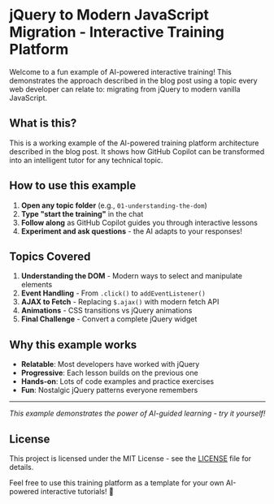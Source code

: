 # jQuery to Modern JavaScript Migration - Interactive Training Platform

Welcome to a fun example of AI-powered interactive training! This demonstrates the approach described in the blog post using a topic every web developer can relate to: migrating from jQuery to modern vanilla JavaScript.

## What is this?

This is a working example of the AI-powered training platform architecture described in the blog post. It shows how GitHub Copilot can be transformed into an intelligent tutor for any technical topic.

## How to use this example

1. **Open any topic folder** (e.g., `01-understanding-the-dom`)
2. **Type "start the training"** in the chat
3. **Follow along** as GitHub Copilot guides you through interactive lessons
4. **Experiment and ask questions** - the AI adapts to your responses!

## Topics Covered

1. **Understanding the DOM** - Modern ways to select and manipulate elements
2. **Event Handling** - From `.click()` to `addEventListener()`
3. **AJAX to Fetch** - Replacing `$.ajax()` with modern fetch API
4. **Animations** - CSS transitions vs jQuery animations
5. **Final Challenge** - Convert a complete jQuery widget

## Why this example works

- **Relatable**: Most developers have worked with jQuery
- **Progressive**: Each lesson builds on the previous one
- **Hands-on**: Lots of code examples and practice exercises
- **Fun**: Nostalgic jQuery patterns everyone remembers

---

*This example demonstrates the power of AI-guided learning - try it yourself!*

## License

This project is licensed under the MIT License - see the [LICENSE](LICENSE) file for details.

Feel free to use this training platform as a template for your own AI-powered interactive tutorials! 🚀
